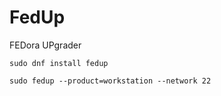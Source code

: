 FedUp
=============
FEDora UPgrader

`sudo dnf install fedup`

`sudo fedup --product=workstation --network 22`
